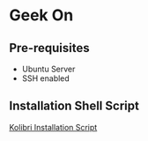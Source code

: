 # Geek On

## Pre-requisites

* Ubuntu Server
* SSH enabled

## Installation Shell Script

[Kolibri Installation Script](../10-Geek-On/kolibri.sh)
